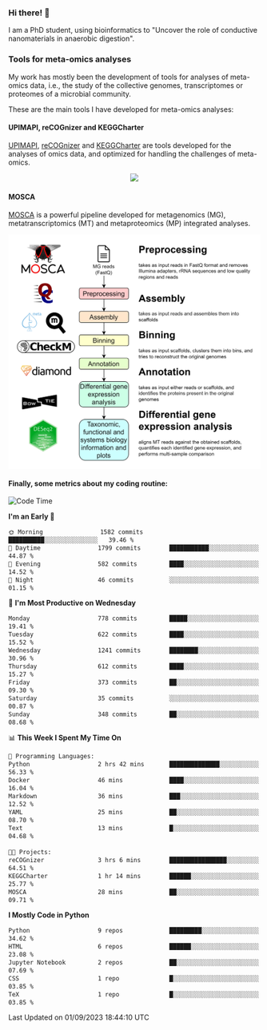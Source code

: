 ### Hi there! 👋

I am a PhD student, using bioinformatics to "Uncover the role of conductive nanomaterials in anaerobic digestion".

### Tools for meta-omics analyses

My work has mostly been the development of tools for analyses of meta-omics data, i.e., the study of the collective genomes, transcriptomes or proteomes of a microbial community.

These are the main tools I have developed for meta-omics analyses:

#### UPIMAPI, reCOGnizer and KEGGCharter

[UPIMAPI](https://github.com/iquasere/UPIMAPI), [reCOGnizer](https://github.com/iquasere/reCOGnizer) and [KEGGCharter](https://github.com/iquasere/KEGGCharter) are tools developed for the analyses of omics data, and optimized for handling the challenges of meta-omics.

<p align="center">
    <img src="assets/annotation_paper.png">
</p>

#### MOSCA

[MOSCA](https://github.com/iquasere/MOSCA) is a powerful pipeline developed for metagenomics (MG), metatranscriptomics (MT) and metaproteomics (MP) integrated analyses.

<p align="center">
    <img src="assets/mosca_workflow.png" align="center" width="700">
</p>


#### Finally, some metrics about my coding routine:

<!--START_SECTION:waka-->
![Code Time](http://img.shields.io/badge/Code%20Time-643%20hrs%202%20mins-blue)

**I'm an Early 🐤** 

```text
🌞 Morning                1582 commits        ██████████░░░░░░░░░░░░░░░   39.46 % 
🌆 Daytime                1799 commits        ███████████░░░░░░░░░░░░░░   44.87 % 
🌃 Evening                582 commits         ████░░░░░░░░░░░░░░░░░░░░░   14.52 % 
🌙 Night                  46 commits          ░░░░░░░░░░░░░░░░░░░░░░░░░   01.15 % 
```
📅 **I'm Most Productive on Wednesday** 

```text
Monday                   778 commits         █████░░░░░░░░░░░░░░░░░░░░   19.41 % 
Tuesday                  622 commits         ████░░░░░░░░░░░░░░░░░░░░░   15.52 % 
Wednesday                1241 commits        ████████░░░░░░░░░░░░░░░░░   30.96 % 
Thursday                 612 commits         ████░░░░░░░░░░░░░░░░░░░░░   15.27 % 
Friday                   373 commits         ██░░░░░░░░░░░░░░░░░░░░░░░   09.30 % 
Saturday                 35 commits          ░░░░░░░░░░░░░░░░░░░░░░░░░   00.87 % 
Sunday                   348 commits         ██░░░░░░░░░░░░░░░░░░░░░░░   08.68 % 
```


📊 **This Week I Spent My Time On** 

```text
💬 Programming Languages: 
Python                   2 hrs 42 mins       ██████████████░░░░░░░░░░░   56.33 % 
Docker                   46 mins             ████░░░░░░░░░░░░░░░░░░░░░   16.04 % 
Markdown                 36 mins             ███░░░░░░░░░░░░░░░░░░░░░░   12.52 % 
YAML                     25 mins             ██░░░░░░░░░░░░░░░░░░░░░░░   08.70 % 
Text                     13 mins             █░░░░░░░░░░░░░░░░░░░░░░░░   04.68 % 

🐱‍💻 Projects: 
reCOGnizer               3 hrs 6 mins        ████████████████░░░░░░░░░   64.51 % 
KEGGCharter              1 hr 14 mins        ██████░░░░░░░░░░░░░░░░░░░   25.77 % 
MOSCA                    28 mins             ██░░░░░░░░░░░░░░░░░░░░░░░   09.71 % 
```

**I Mostly Code in Python** 

```text
Python                   9 repos             █████████░░░░░░░░░░░░░░░░   34.62 % 
HTML                     6 repos             ██████░░░░░░░░░░░░░░░░░░░   23.08 % 
Jupyter Notebook         2 repos             ██░░░░░░░░░░░░░░░░░░░░░░░   07.69 % 
CSS                      1 repo              █░░░░░░░░░░░░░░░░░░░░░░░░   03.85 % 
TeX                      1 repo              █░░░░░░░░░░░░░░░░░░░░░░░░   03.85 % 
```




 Last Updated on 01/09/2023 18:44:10 UTC
<!--END_SECTION:waka-->
